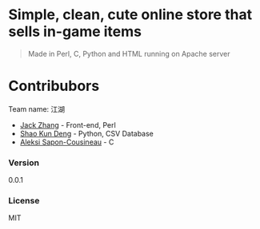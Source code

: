 # Simple, clean, cute online store that sells in-game items
> Made in Perl, C, Python and HTML running on Apache server

# Contribubors
Team name: 江湖
- [Jack Zhang] - Front-end, Perl
- [Shao Kun Deng] - Python, CSV Database
- [Aleksi Sapon-Cousineau] - C

### Version
0.0.1

### License
MIT


[jack zhang]: https://github.com/JackZProduction
[shao kun deng]: https://github.com/Akvp
[Aleksi Sapon-Cousineau]: https://github.com/DDoS

